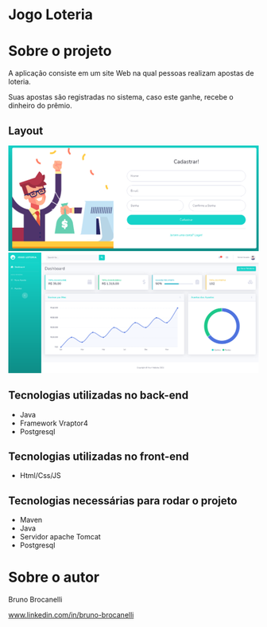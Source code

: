 # Jogo Loteria


# Sobre o projeto

A aplicação consiste em um site Web na qual pessoas realizam apostas de loteria.

Suas apostas são registradas no sistema, caso este ganhe, recebe o dinheiro do prêmio.

## Layout
![Web 1](https://github.com/DevBruno01/Assets/blob/main/cadastrar.png)
![Web 2](https://github.com/DevBruno01/Assets/blob/main/dashboard.png)
## Tecnologias utilizadas no back-end

- Java
- Framework Vraptor4
- Postgresql
## Tecnologias utilizadas no front-end
- Html/Css/JS

## Tecnologias necessárias para rodar o projeto

- Maven
- Java
- Servidor apache Tomcat
- Postgresql
# Sobre o autor

Bruno Brocanelli

www.linkedin.com/in/bruno-brocanelli
